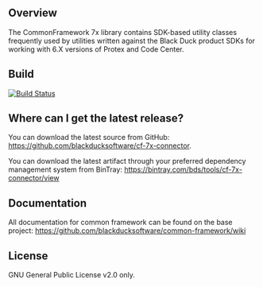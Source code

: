 ## Overview ##
The CommonFramework 7x library contains SDK-based utility classes frequently used by utilities written against the Black Duck product SDKs for working with 6.X versions of Protex and Code Center.

## Build ##

[![Build Status](https://travis-ci.org/blackducksoftware/cf-7x-connector.svg?branch=master)](https://travis-ci.org/blackducksoftware/cf-7x-connector)

## Where can I get the latest release? ##
You can download the latest source from GitHub: https://github.com/blackducksoftware/cf-7x-connector. 

You can download the latest artifact through your preferred dependency management system from BinTray: https://bintray.com/bds/tools/cf-7x-connector/view

## Documentation ##

All documentation for common framework can be found on the base project:  https://github.com/blackducksoftware/common-framework/wiki

## License ##
GNU General Public License v2.0 only.

